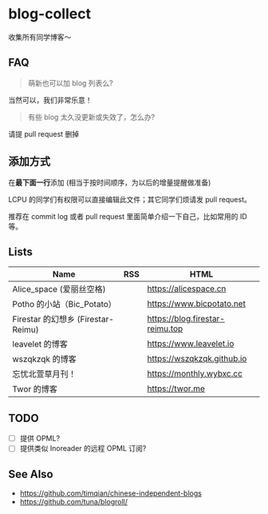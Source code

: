 # blog-collect

收集所有同学博客～

## FAQ

> 萌新也可以加 blog 列表么?

当然可以，我们非常乐意！

> 有些 blog 太久没更新或失效了，怎么办?

请提 pull request 删掉


## 添加方式

在**最下面一行**添加 (相当于按时间顺序，为以后的增量提醒做准备)

LCPU 的同学们有权限可以直接编辑此文件；其它同学们烦请发 pull request。

推荐在 commit log 或者 pull request 里面简单介绍一下自己，比如常用的 ID 等。

## Lists

| Name | RSS | HTML |
| --   | --  | --   |
| Alice_space (爱丽丝空格) | | https://alicespace.cn |
| Potho 的小站（Bic_Potato）| | https://www.bicpotato.net |
| Firestar 的幻想乡 (Firestar-Reimu) | | https://blog.firestar-reimu.top |
| leavelet 的博客| | https://www.leavelet.io |
| wszqkzqk 的博客| | https://wszqkzqk.github.io |
| 忘忧北萱草月刊！|  | https://monthly.wybxc.cc |
| Twor 的博客 |  | https://twor.me |

## TODO

 - [ ] 提供 OPML?
 - [ ] 提供类似 Inoreader 的远程 OPML 订阅?

## See Also
 - https://github.com/timqian/chinese-independent-blogs
 - https://github.com/tuna/blogroll/
